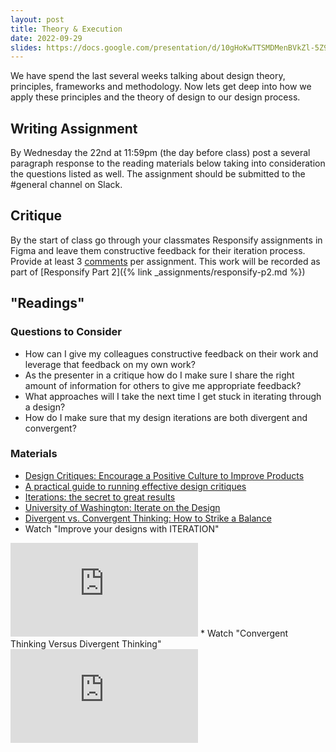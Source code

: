 ```yaml
---
layout: post
title: Theory & Execution
date: 2022-09-29
slides: https://docs.google.com/presentation/d/10gHoKwTTSMDMenBVkZl-5Z93bfb1oDyPpMMbr-w17do/edit?usp=sharing
---
```


We have spend the last several weeks talking about design theory, principles, frameworks and methodology. Now lets get deep into how we apply these principles and the theory of design to our design process.

<!-- * Understanding the problem you want to solve
* Loads of Research
* Understand the constraints of the platform
* Sketching / Wireframing
* Increasing the fidelity of the sketches
* Loads of Iteration

* I want to see a lot of stuff


* Pixel by pixel redesign an existing application to learn Figma
* Putting the design together
* crit
* Iterate


* Research / Discovery
  * Research methods
    * [Luma's Looking / Understanding methods](https://www.luma-institute.com/about-luma/luma-system-explore-methods/)
  * Workflow Analysis
* Ideation
  * [Luma's Making methods](https://www.luma-institute.com/about-luma/luma-system-explore-methods/)
* Iteration
  * Divergent & convergent thinking
  * Design crits
* User Testing
* Building
  * [Design + Dev Collaboration (Future Class)]({% link _classes/week10.md %})
* Ship it! 🚢
* Iteration -->

## Writing Assignment
By Wednesday the 22nd at 11:59pm (the day before class) post a several paragraph response to the reading materials below taking into consideration the questions listed as well. The assignment should be submitted to the #general channel on Slack.

## Critique
By the start of class go through your classmates Responsify assignments in Figma and leave them constructive feedback for their iteration process. Provide at least 3 [comments](https://help.figma.com/hc/en-us/articles/360041068574-Add-comments-to-files) per assignment. This work will be recorded as part of [Responsify Part 2]({% link _assignments/responsify-p2.md %})


## "Readings"

### Questions to Consider
* How can I give my colleagues constructive feedback on their work and leverage that feedback on my own work?
* As the presenter in a critique how do I make sure I share the right amount of information for others to give me appropriate feedback?
* What approaches will I take the next time I get stuck in iterating through a design?
* How do I make sure that my design iterations are both divergent and convergent? 

### Materials
* [Design Critiques: Encourage a Positive Culture to Improve Products](https://www.nngroup.com/articles/design-critiques/)
* [A practical guide to running effective design critiques](https://suelynyu.medium.com/a-practical-guide-to-running-effective-design-critiques-c6e8166c9eb0)
* [Iterations: the secret to great results](https://bootcamp.uxdesign.cc/iterations-the-secret-to-great-results-ab84b19f1fd2)
* [University of Washington: Iterate on the Design](http://uxdesign.uw.edu/process/iterate.html)
* [Divergent vs. Convergent Thinking: How to Strike a Balance](https://professional.dce.harvard.edu/blog/divergent-vs-convergent-thinking-how-to-strike-a-balance/)
* Watch "Improve your designs with ITERATION" 
<iframe class="video-embed" src="https://www.youtube.com/embed/-ZxzAt4ciEI" title="YouTube video player" frameborder="0" allow="accelerometer; autoplay; clipboard-write; encrypted-media; gyroscope; picture-in-picture" allowfullscreen></iframe>
* Watch "Convergent Thinking Versus Divergent Thinking"
<iframe class="video-embed" src="https://www.youtube.com/embed/cmBf1fBRXms" title="YouTube video player" frameborder="0" allow="accelerometer; autoplay; clipboard-write; encrypted-media; gyroscope; picture-in-picture" allowfullscreen></iframe>